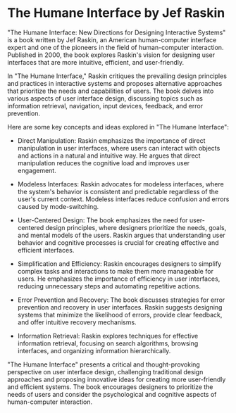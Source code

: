# The Humane Interface by Jef Raskin

"The Humane Interface: New Directions for Designing Interactive Systems" is a book written by Jef Raskin, an American human-computer interface expert and one of the pioneers in the field of human-computer interaction. Published in 2000, the book explores Raskin's vision for designing user interfaces that are more intuitive, efficient, and user-friendly.

In "The Humane Interface," Raskin critiques the prevailing design principles and practices in interactive systems and proposes alternative approaches that prioritize the needs and capabilities of users. The book delves into various aspects of user interface design, discussing topics such as information retrieval, navigation, input devices, feedback, and error prevention.

Here are some key concepts and ideas explored in "The Humane Interface":

* Direct Manipulation: Raskin emphasizes the importance of direct manipulation in user interfaces, where users can interact with objects and actions in a natural and intuitive way. He argues that direct manipulation reduces the cognitive load and improves user engagement.

* Modeless Interfaces: Raskin advocates for modeless interfaces, where the system's behavior is consistent and predictable regardless of the user's current context. Modeless interfaces reduce confusion and errors caused by mode-switching.

* User-Centered Design: The book emphasizes the need for user-centered design principles, where designers prioritize the needs, goals, and mental models of the users. Raskin argues that understanding user behavior and cognitive processes is crucial for creating effective and efficient interfaces.

* Simplification and Efficiency: Raskin encourages designers to simplify complex tasks and interactions to make them more manageable for users. He emphasizes the importance of efficiency in user interfaces, reducing unnecessary steps and automating repetitive actions.

* Error Prevention and Recovery: The book discusses strategies for error prevention and recovery in user interfaces. Raskin suggests designing systems that minimize the likelihood of errors, provide clear feedback, and offer intuitive recovery mechanisms.

* Information Retrieval: Raskin explores techniques for effective information retrieval, focusing on search algorithms, browsing interfaces, and organizing information hierarchically.

"The Humane Interface" presents a critical and thought-provoking perspective on user interface design, challenging traditional design approaches and proposing innovative ideas for creating more user-friendly and efficient systems. The book encourages designers to prioritize the needs of users and consider the psychological and cognitive aspects of human-computer interaction.